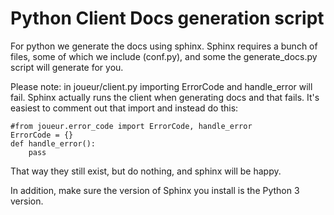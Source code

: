 # Python Client Docs generation script

For python we generate the docs using sphinx. Sphinx requires a bunch of files, some of which we include (conf.py), and some the generate_docs.py script will generate for you.

Please note: in joueur/client.py importing ErrorCode and handle_error will fail. Sphinx actually runs the client when generating docs and that fails. It's easiest to comment out that import and instead do this:

```
#from joueur.error_code import ErrorCode, handle_error
ErrorCode = {}
def handle_error():
    pass
```

That way they still exist, but do nothing, and sphinx will be happy.

In addition, make sure the version of Sphinx you install is the Python 3 version.
